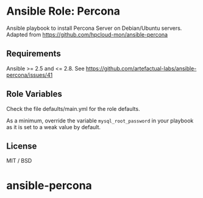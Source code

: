 # Ansible Role: Percona

Ansible playbook to install Percona Server on Debian/Ubuntu servers.
Adapted from https://github.com/hpcloud-mon/ansible-percona

## Requirements

Ansible >= 2.5 and <= 2.8. 
See https://github.com/artefactual-labs/ansible-percona/issues/41

## Role Variables

Check the file defaults/main.yml for the role defaults.

As a minimum, override the variable `mysql_root_password` in your playbook as
it is set to a weak value by default.


## License

MIT / BSD
# ansible-percona
